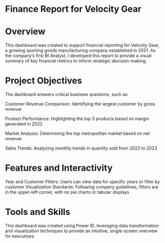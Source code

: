 # Finance Report for Velocity Gear

# Overview
This dashboard was created to support financial reporting for Velocity Gear, a growing sporting goods manufacturing company established in 2021. As the company’s first BI Analyst, I developed this report to provide a visual summary of key financial metrics to inform strategic decision-making.

# Project Objectives 

The dashboard answers critical business questions, such as:

Customer Revenue Comparison: Identifying the largest customer by gross revenue

Product Performance: Highlighting the top 3 products based on margin generated in 2022

Market Analysis: Determining the top metropolitan market based on net revenue

Sales Trends: Analyzing monthly trends in quantity sold from 2022 to 2023

# Features and Interactivity
Year and Customer Filters: Users can view data for specific years or filter by customer
Visualization Standards: Following company guidelines, filters are in the upper-left corner, with no pie charts or tabular displays

# Tools and Skills 
This dashboard was created using Power BI, leveraging data transformation and visualization techniques to provide an intuitive, single-screen overview for executives.
